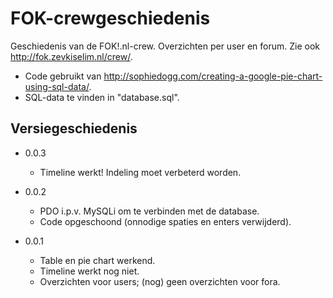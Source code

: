 FOK-crewgeschiedenis
====================

Geschiedenis van de FOK!.nl-crew. Overzichten per user en forum. Zie ook http://fok.zevkiselim.nl/crew/.

- Code gebruikt van http://sophiedogg.com/creating-a-google-pie-chart-using-sql-data/.
- SQL-data te vinden in "database.sql".


Versiegeschiedenis
------------------
- 0.0.3
  - Timeline werkt! Indeling moet verbeterd worden.

- 0.0.2
  - PDO i.p.v. MySQLi om te verbinden met de database.
  - Code opgeschoond (onnodige spaties en enters verwijderd).

- 0.0.1
  - Table en pie chart werkend.
  - Timeline werkt nog niet.
  - Overzichten voor users; (nog) geen overzichten voor fora.
